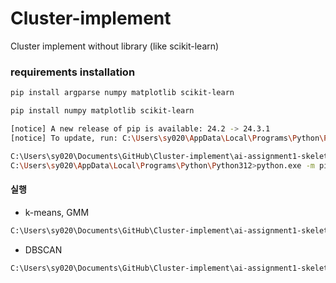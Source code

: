 # Cluster-implement
Cluster implement without library (like scikit-learn)

### requirements installation
```bash
pip install argparse numpy matplotlib scikit-learn
```
```bash
pip install numpy matplotlib scikit-learn
```
```bash
[notice] A new release of pip is available: 24.2 -> 24.3.1
[notice] To update, run: C:\Users\sy020\AppData\Local\Programs\Python\Python312\python.exe -m pip install --upgrade pip

C:\Users\sy020\Documents\GitHub\Cluster-implement\ai-assignment1-skeleton>cd C:\Users\sy020\AppData\Local\Programs\Python\Python312\
C:\Users\sy020\AppData\Local\Programs\Python\Python312>python.exe -m pip install --upgrade pip
```

#### 실행

- k-means, GMM
```bash
C:\Users\sy020\Documents\GitHub\Cluster-implement\ai-assignment1-skeleton>c:\users\sy020\appdata\local\programs\python\python312\python.exe "c:\Users\sy020\Documents\GitHub\Cluster-implement\ai-assignment1-skeleton\clustering.py" --data_type 0 --cluster_method 0 --cluster_num 3
```
- DBSCAN
```bash
C:\Users\sy020\Documents\GitHub\Cluster-implement\ai-assignment1-skeleton>c:\users\sy020\appdata\local\programs\python\python312\python.exe "c:\Users\sy020\Documents\GitHub\Cluster-implement\ai-assignment1-skeleton\clustering.py" --data_type=1 --cluster_method=2 --eps=0.2 --min_pts=15
```
